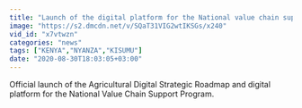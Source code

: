 ```yaml
---
title: "Launch of the digital platform for the National value chain support program"
image: "https://s2.dmcdn.net/v/SQaT31VIG2wtIKSGs/x240"
vid_id: "x7vtwzn"
categories: "news"
tags: ["KENYA","NYANZA","KISUMU"]
date: "2020-08-30T18:03:05+03:00"
---
```

Official launch of the Agricultural Digital Strategic Roadmap and digital platform for the National Value Chain Support Program.
